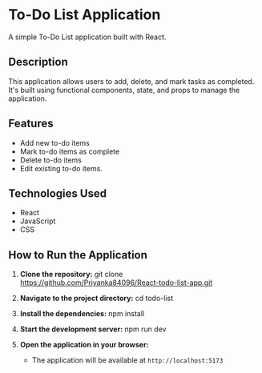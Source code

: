 # To-Do List Application
A simple To-Do List application built with React.

## Description
This application allows users to add, delete, and mark tasks as completed. It's built using functional components, state, and props to manage the application.

## Features
-   Add new to-do items
-   Mark to-do items as complete
-   Delete to-do items
- Edit existing to-do items.

## Technologies Used
-   React
-   JavaScript
-   CSS

## How to Run the Application

1.  **Clone the repository:**
    git clone https://github.com/Priyanka84096/React-todo-list-app.git
   
2.  **Navigate to the project directory:**
    cd todo-list
    
3.  **Install the dependencies:**
    npm install

4.  **Start the development server:**
    npm run dev
   

5.  **Open the application in your browser:**
    *   The application will be available at `http://localhost:5173`
